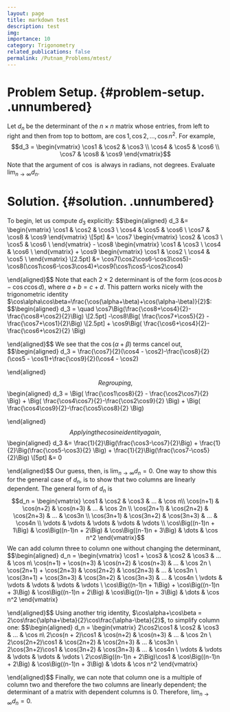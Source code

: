 ```yaml
---
layout: page
title: markdown test
description: test
img: 
importance: 10
category: Trigonometry
related_publications: false
permalink: /Putnam_Problems/mtest/
---
```


# Problem Setup. {#problem-setup. .unnumbered}

Let $d_n$ be the determinant of the $n\times n$ matrix whose entries,
from left to right and then from top to bottom, are
$\cos1,\cos2,\dots,\cos{n^2}$. For example, $$d_3 =
        \begin{vmatrix}
            \cos1 & \cos2 & \cos3 \\
            \cos4 & \cos5 & \cos6 \\
            \cos7 & \cos8 & \cos9
        \end{vmatrix}$$ Note that the argument of $\cos$ is always in
radians, not degrees. Evaluate $\lim_{n\rightarrow\infty}d_n$.

# Solution. {#solution. .unnumbered}

To begin, let us compute $d_3$ explicitly: $$\begin{aligned}
        d_3 &=
        \begin{vmatrix}
            \cos1 & \cos2 & \cos3 \\
            \cos4 & \cos5 & \cos6 \\
            \cos7 & \cos8 & \cos9
        \end{vmatrix} \\[5pt]
        &= \cos7 
        \begin{vmatrix}
            \cos2 & \cos3 \\
            \cos5 & \cos6 \\
        \end{vmatrix}
        - \cos8
        \begin{vmatrix}
            \cos1 & \cos3 \\
            \cos4 & \cos6 \\
        \end{vmatrix}
        + \cos9
        \begin{vmatrix}
            \cos1 & \cos2 \\
            \cos4 & \cos5 \\
        \end{vmatrix} \\[2.5pt]
        &= \cos7(\cos2\cos6-\cos3\cos5)-\cos8(\cos1\cos6-\cos3\cos4)+\cos9(\cos1\cos5-\cos2\cos4) 
    
\end{aligned}$$ Note that each $2 \times 2$ determinant is of the form
$(\cos a\cos b-\cos c \cos d)$, where $a + b = c + d$. This pattern
works nicely with the trigonometric identity
$\cos\alpha\cos\beta=\frac{\cos(\alpha+\beta)+\cos(\alpha-\beta)}{2}$:
$$\begin{aligned}
        d_3 = \quad \cos7\Big(\frac{\cos8+\cos4}{2}-\frac{\cos8+\cos2}{2}\Big) \\[2.5pt]
        -\cos8\Big( \frac{\cos7+\cos5}{2} - \frac{\cos7+\cos1}{2}\Big) \\[2.5pt]
        + \cos9\Big( \frac{\cos6+\cos4}{2}-\frac{\cos6+\cos2}{2} \Big)
    
\end{aligned}$$ We see that the $\cos(\alpha+\beta)$ terms cancel out,
$$\begin{aligned}
        d_3 = \frac{\cos7}{2}(\cos4 - \cos2)-\frac{\cos8}{2}(\cos5 - \cos1)+\frac{\cos9}{2}(\cos4 - \cos2)
    
\end{aligned}$$ Regrouping, $$\begin{aligned}
        d_3 = \Big( \frac{\cos1\cos8}{2} - \frac{\cos2\cos7}{2} \Big) + \Big( \frac{\cos4\cos7}{2}-\frac{\cos2\cos9}{2} \Big) + \Big( \frac{\cos4\cos9}{2}-\frac{\cos5\cos8}{2} \Big)
    
\end{aligned}$$ Applying the cosine identity again, $$\begin{aligned}
        d_3 &= \frac{1}{2}\Big(\frac{\cos3-\cos7}{2}\Big) + \frac{1}{2}\Big(\frac{\cos5-\cos3}{2} \Big) + \frac{1}{2}\Big(\frac{\cos7-\cos5}{2}\Big) \\[5pt]
        &= 0
    
\end{aligned}$$ Our guess, then, is $\lim_{n\rightarrow\infty}d_n=0$.
One way to show this for the general case of $d_n$, is to show that two
columns are linearly dependent. The general form of $d_n$ is $$d_n =
        \begin{vmatrix}
            \cos1 & \cos2 & \cos3 & ... & \cos n\\
            \cos(n+1) & \cos(n+2) & \cos(n+3) & ... & \cos 2n \\
            \cos(2n+1) & \cos(2n+2) & \cos(2n+3) & ... & \cos3n \\
            \cos(3n+1) & \cos(3n+2) & \cos(3n+3) & ... & \cos4n \\
            \vdots     & \vdots     & \vdots     & \vdots & \vdots \\
            \cos\Big((n-1)n + 1\Big) & \cos\Big((n-1)n + 2\Big) & \cos\Big((n-1)n + 3\Big) & \dots & \cos n^2
        \end{vmatrix}$$ We can add column three to column one without
changing the determinant, $$\begin{aligned}
        d_n =
        \begin{vmatrix}
            \cos1 + \cos3 & \cos2 & \cos3 & ... & \cos n\\
            \cos(n+1) + \cos(n+3) & \cos(n+2) & \cos(n+3) & ... & \cos 2n \\
            \cos(2n+1) + \cos(2n+3) & \cos(2n+2) & \cos(2n+3) & ... & \cos3n \\
            \cos(3n+1) + \cos(3n+3) & \cos(3n+2) & \cos(3n+3) & ... & \cos4n \\
            \vdots     & \vdots     & \vdots     & \vdots & \vdots \\
            \cos\Big((n-1)n + 1\Big) + \cos\Big((n-1)n + 3\Big) & \cos\Big((n-1)n + 2\Big) & \cos\Big((n-1)n + 3\Big) & \dots & \cos n^2
        \end{vmatrix}
    
\end{aligned}$$ Using another trig identity,
$\cos\alpha+\cos\beta = 2\cos\frac{\alpha+\beta}{2}\cos\frac{\alpha-\beta}{2}$,
to simplify column one: $$\begin{aligned}
            d_n =
        \begin{vmatrix}
            2\cos2\cos1 & \cos2 & \cos3 & ... & \cos n\\
            2\cos(n + 2)\cos1 & \cos(n+2) & \cos(n+3) & ... & \cos 2n \\
            2\cos(2n+2)\cos1 & \cos(2n+2) & \cos(2n+3) & ... & \cos3n \\
            2\cos(3n+2)\cos1 & \cos(3n+2) & \cos(3n+3) & ... & \cos4n \\
            \vdots     & \vdots     & \vdots     & \vdots & \vdots \\
            2\cos\Big((n-1)n + 2\Big)\cos1 & \cos\Big((n-1)n + 2\Big) & \cos\Big((n-1)n + 3\Big) & \dots & \cos n^2
        \end{vmatrix}
    
\end{aligned}$$ Finally, we can note that column one is a multiple of
column two and therefore the two columns are linearly dependent; the
determinant of a matrix with dependent columns is $0$. Therefore,
$\lim_{n\rightarrow\infty}d_n = 0$.